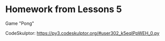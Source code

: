 # Homework from Lessons 5

Game "Pong"

CodeSkulptor: https://py3.codeskulptor.org/#user302_k5eqIPpWEH_0.py 
